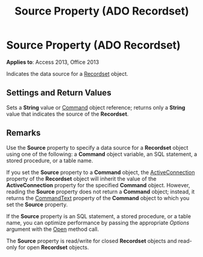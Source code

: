 ﻿---
title: Source Property (ADO Recordset)
TOCTitle: Source Property (ADO Recordset)
ms:assetid: 523ea81e-d011-8d87-436e-084b6eba0908
ms:mtpsurl: https://msdn.microsoft.com/library/JJ249269(v=office.15)
ms:contentKeyID: 48544843
ms.date: 09/18/2015
mtps_version: v=office.15
---

# Source Property (ADO Recordset)


**Applies to**: Access 2013, Office 2013

Indicates the data source for a [Recordset](recordset-object-ado.md) object.

## Settings and Return Values

Sets a **String** value or [Command](command-object-ado.md) object reference; returns only a **String** value that indicates the source of the **Recordset**.

## Remarks

Use the **Source** property to specify a data source for a **Recordset** object using one of the following: a **Command** object variable, an SQL statement, a stored procedure, or a table name.

If you set the **Source** property to a **Command** object, the [ActiveConnection](activeconnection-property-ado.md) property of the **Recordset** object will inherit the value of the **ActiveConnection** property for the specified **Command** object. However, reading the **Source** property does not return a **Command** object; instead, it returns the [CommandText](commandtext-property-ado.md) property of the **Command** object to which you set the **Source** property.

If the **Source** property is an SQL statement, a stored procedure, or a table name, you can optimize performance by passing the appropriate *Options* argument with the [Open](open-method-ado-recordset.md) method call.

The **Source** property is read/write for closed **Recordset** objects and read-only for open **Recordset** objects.

